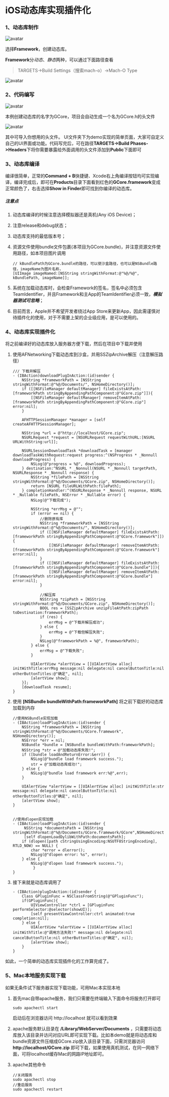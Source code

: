# iOS动态库实现插件化

### 1、动态库制作

![avatar](https://github.com/lx-xi/PlugInDemo/blob/master/Image/p1.png)

选择**Framework**，创建动态库。

**Framework**分*动态*、*静态*两种，可以通过下面路径查看

> TARGETS->Build Settings（搜索mach-o）->Mach-O Type

![avatar](https://github.com/lx-xi/PlugInDemo/blob/master/Image/p2.png)

### 2、代码编写

![avatar](https://github.com/lx-xi/PlugInDemo/blob/master/Image/p3.png)

本例创建动态库的名字为GCore，项目会自动生成一个名为GCore.h的头文件

![avatar](https://github.com/lx-xi/PlugInDemo/blob/master/Image/p4.png)

其中可导入你想用的头文件。
UI文件夹下为demo实现的简单页面，大家可自定义自己的UI界面或功能。代码写完后，可在路径**TARGETS->Build Phases->Headers**下将你需要暴露给外面调用的头文件添加到**Public**下面即可

### 3、动态库编译

编译很简单，正常的**Command + B**快捷键、Xcode右上角编译按钮均可实现编译，编译完成后，即可在**Products**目录下面看到红色的**GCore.framework**变成正常颜色了，右击选择**Show in Finder**即可找到你编译的动态库。

##### 注意点

1. 动态库编译的时候注意选择模拟器还是真机(Any iOS Device)；

2. 注意release和debug状态；

3. 动态库支持的最低版本号；

4. 资源文件使用bundle文件包裹(本项目为GCore.bundle)，并注意资源文件使用路径，如本项目图片调用

    ```
    // kBundlePath为GCore.bundle的路径，可以使沙盒路径，也可以是NSBundle路径，imageName为图片名称，
    [UIImage imageNamed:[NSString stringWithFormat:@"%@/%@", kBundlePath, imageName]];
    ```
    
5. 系统在加载动态库时，会检查Framework的签名，签名中必须包含TeamIdentifier，并且Framework和主App的TeamIdentifier必须一致，***模拟器测试可忽略***；

6. 目前而言，Apple并不希望开发者绕过App Store来更新App，因此需谨慎对待插件化的使用，对于不需要上架的企业级应用，是可以使用的。 

### 4、动态库实现插件化

将之前编译好的动态库放入服务器方便下载，然后在项目中下载并使用

1. 使用AFNetworking下载动态库到沙盒，并用SSZipArchive解压（注意解压路径）

   ```
   /// 下载并解压
   - (IBAction)downloadPlugInAction:(id)sender {
       NSString *frameworkPath = [NSString stringWithFormat:@"%@/Documents/", NSHomeDirectory()];
       if ([[NSFileManager defaultManager] fileExistsAtPath:[frameworkPath stringByAppendingPathComponent:@"GCore.zip"]]){
           [[NSFileManager defaultManager] removeItemAtPath:[frameworkPath stringByAppendingPathComponent:@"GCore.zip"] error:nil];
       }
       
       AFHTTPSessionManager *manager = [self createAFHTTPSessionManager];
       
       NSString *url = @"http://localhost/GCore.zip";
       NSURLRequest *request = [NSURLRequest requestWithURL:[NSURL URLWithString:url]];
       
       NSURLSessionDownloadTask *downloadTask = [manager downloadTaskWithRequest:request progress:^(NSProgress * _Nonnull downloadProgress) {
           NSLog(@"progress = %@", downloadProgress);
       } destination:^NSURL * _Nonnull(NSURL * _Nonnull targetPath, NSURLResponse * _Nonnull response) {
           NSString *filePath = [NSString stringWithFormat:@"%@/Documents/GCore.zip", NSHomeDirectory()];
           return [NSURL fileURLWithPath:filePath];
       } completionHandler:^(NSURLResponse * _Nonnull response, NSURL * _Nullable filePath, NSError * _Nullable error) {
           NSLog(@"下载完成");
           
           NSString *errMsg = @"";
           if (error == nil) {
               //删除原有库
               NSString *frameworkPath = [NSString stringWithFormat:@"%@/Documents/", NSHomeDirectory()];
               if ([[NSFileManager defaultManager] fileExistsAtPath:[frameworkPath stringByAppendingPathComponent:@"GCore.framework"]]){
                   [[NSFileManager defaultManager] removeItemAtPath:[frameworkPath stringByAppendingPathComponent:@"GCore.framework"] error:nil];
               }
               if ([[NSFileManager defaultManager] fileExistsAtPath:[frameworkPath stringByAppendingPathComponent:@"GCore.bundle"]]){
                   [[NSFileManager defaultManager] removeItemAtPath:[frameworkPath stringByAppendingPathComponent:@"GCore.bundle"] error:nil];
               }
               
               //解压库
               NSString *zipPath = [NSString stringWithFormat:@"%@/Documents/GCore.zip", NSHomeDirectory()];
               BOOL res = [SSZipArchive unzipFileAtPath:zipPath toDestination:frameworkPath];
               if (res) {
                   errMsg = @"下载并解压成功";
               } else {
                   errMsg = @"下载但解压失败";
               }
               NSLog(@"frameworkPath = %@", frameworkPath);
           } else {
               errMsg = @"下载失败";
           }
           
           UIAlertView *alertView = [[UIAlertView alloc] initWithTitle:errMsg message:nil delegate:nil cancelButtonTitle:nil otherButtonTitles:@"确定", nil];
           [alertView show];
       }];
       [downloadTask resume];
   }
   ```

2. 使用 **[NSBundle bundleWithPath:frameworkPath]** 将之前下载好的动态库加载到内存

   ```
   //使用NSBundle实现加载
   - (IBAction)loadPlugInAction:(id)sender {
       NSString *frameworkPath = [NSString stringWithFormat:@"%@/Documents/GCore.framework", NSHomeDirectory()];
       NSError *err = nil;
       NSBundle *bundle = [NSBundle bundleWithPath:frameworkPath];
       NSString *str = @"加载动态库失败!";
       if ([bundle loadAndReturnError:&err]) {
           NSLog(@"bundle load framework success.");
           str = @"加载动态库成功!";
       } else {
           NSLog(@"bundle load framework err:%@",err);
       }
       
       UIAlertView *alertView = [[UIAlertView alloc] initWithTitle:str message:nil delegate:nil cancelButtonTitle:nil otherButtonTitles:@"确定", nil];
       [alertView show];
   }
   
   
   //使用dlopen实现加载
   - (IBAction)loadPlugInAction:(id)sender {
   		NSString *documentsPath = [NSString stringWithFormat:@"%@/Documents/GCore.framework/GCore",NSHomeDirectory()];
   		[self dlopenLoadDylibWithPath:documentsPath];
       if (dlopen([path cStringUsingEncoding:NSUTF8StringEncoding], RTLD_NOW) == NULL) { 
           char *error = dlerror(); 
           NSLog(@"dlopen error: %s", error); 
       } else { 
           NSLog(@"dlopen load framework success."); 
    		} 
   }
   ```

3. 接下来就是动态库调用了

   ```
   - (IBAction)plugInAction:(id)sender {
       Class GPluginFunc = NSClassFromString(@"GPluginFunc");
       if(GPluginFunc){
           UIViewController *ctrl = [GPluginFunc performSelector:@selector(showUI)];
           [self presentViewController:ctrl animated:true completion:nil];
       } else {
           UIAlertView *alertView = [[UIAlertView alloc] initWithTitle:@"调用方法失败!" message:nil delegate:nil cancelButtonTitle:nil otherButtonTitles:@"确定", nil];
           [alertView show];
       }
   }
   ```

如此，一个简单的动态库实现插件化的工作算完成了。

### 5、Mac本地服务实现下载

如果无条件试下服务器实现下载功能，可用Mac本实现本地

1. 首先mac自带apache服务，我们只需要在终端输入下面命令将服务打开即可

   ```
   sudo apachectl start
   ```

   启动后在浏览器访问 http://localhost 就可以看到效果

2. apache服务默认目录在 **/Library/WebServer/Documents** ，只需要将动态库放入该目录并访问对应URL即可实现下载。比如本demo就是将动态库和bundle资源文件压缩成GCore.zip放入该目录下面，只需浏览器访问 **http://localhost/GCore.zip** 即可下载，如果使用真机测试，在同一网络下面，可将localhost缓存Mac的网路IP地址即可。

3. apache其他命令

   ```
   //关闭服务
   sudo apachectl stop
   //重启服务
   sudo apachectl restart
   ```

   

















